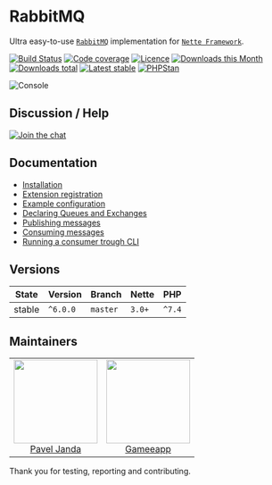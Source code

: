 # RabbitMQ

Ultra easy-to-use [`RabbitMQ`](https://www.rabbitmq.com/) implementation for [`Nette Framework`](https://github.com/nette/).

[![Build Status](https://img.shields.io/travis/contributte/rabbitmq.svg?style=flat-square)](https://travis-ci.org/contributte/rabbitmq)
[![Code coverage](https://img.shields.io/coveralls/contributte/rabbitmq.svg?style=flat-square)](https://coveralls.io/r/contributte/rabbitmq)
[![Licence](https://img.shields.io/packagist/l/contributte/rabbitmq.svg?style=flat-square)](https://packagist.org/packages/contributte/rabbitmq)
[![Downloads this Month](https://img.shields.io/packagist/dm/contributte/rabbitmq.svg?style=flat-square)](https://packagist.org/packages/contributte/rabbitmq)
[![Downloads total](https://img.shields.io/packagist/dt/contributte/rabbitmq.svg?style=flat-square)](https://packagist.org/packages/contributte/rabbitmq)
[![Latest stable](https://img.shields.io/packagist/v/contributte/rabbitmq.svg?style=flat-square)](https://packagist.org/packages/contributte/rabbitmq)
[![PHPStan](https://img.shields.io/badge/PHPStan-enabled-brightgreen.svg?style=flat-square)](https://github.com/phpstan/phpstan)

![](https://github.com/contributte/rabbitmq/blob/master/.docs/assets/console.png "Console")

## Discussion / Help

[![Join the chat](https://img.shields.io/gitter/room/contributte/contributte.svg?style=flat-square)](http://bit.ly/ctteg)

## Documentation

- [Installation](.docs/README.md#installation)
- [Extension registration](.docs/README.md#extension-registration)
- [Example configuration](.docs/README.md#example-configuration)
- [Declaring Queues and Exchanges](.docs/README.md#declaring-queues-and-exchanges)
- [Publishing messages](.docs/README.md#publishing-messages)
- [Consuming messages](.docs/README.md#consuming-messages)
- [Running a consumer trough CLI](.docs/README.md#running-a-consumer-trough-cli)

## Versions

| State  | Version      | Branch   | Nette  | PHP     |
|--------|--------------|----------|--------|---------|
| stable | `^6.0.0`     | `master` | `3.0+` | `^7.4`  |

## Maintainers

<table>
  <tbody>
    <tr>
      <td align="center">
        <a href="https://github.com/paveljanda">
            <img width="150" height="150" src="https://avatars0.githubusercontent.com/u/1488874?s=150&v=4">
        </a>
        </br>
        <a href="https://github.com/paveljanda">Pavel Janda</a>
      </td>
      <td align="center">
        <a href="https://github.com/gameeapp">
            <img width="150" height="150" src="https://avatars3.githubusercontent.com/u/13903740?s=150&v=4">
        </a>
        </br>
        <a href="https://github.com/gameeapp">Gameeapp</a>
      </td>
    </tr>
  </tbody>
</table>

Thank you for testing, reporting and contributing.
